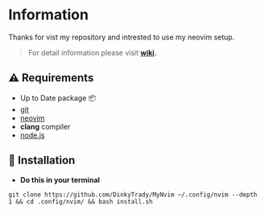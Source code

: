# Information
Thanks for vist my repository and intrested to use my neovim setup.
>For detail information please visit **[wiki](https://github.com/DinkyTrady/MyNvim/wiki).**
## ⚠️ Requirements
- Up to Date package 📦
- [git](https://github.com/git-guides/install-git)
- [neovim](https://github.com/neovim/neovim/wiki/Installing-Neovim)
- **clang** compiler
- [node.js](https://github.com/nodejs/node)
## 🚀 Installation
- **Do this in your terminal**
```git 
git clone https://github.com/DinkyTrady/MyNvim ~/.config/nvim --depth 1 && cd .config/nvim/ && bash install.sh
```
